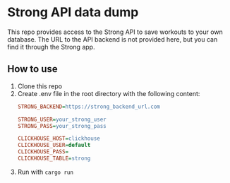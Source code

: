 # Strong API data dump

This repo provides access to the Strong API to save workouts to your own database.
The URL to the API backend is not provided here, but you can find it through the Strong app.

## How to use

1. Clone this repo
2. Create .env file in the root directory with the following content:
    ```ini
    STRONG_BACKEND=https://strong_backend_url.com
    
    STRONG_USER=your_strong_user
    STRONG_PASS=your_strong_pass

    CLICKHOUSE_HOST=clickhouse
    CLICKHOUSE_USER=default
    CLICKHOUSE_PASS=
    CLICKHOUSE_TABLE=strong
    ```
3. Run with `cargo run`